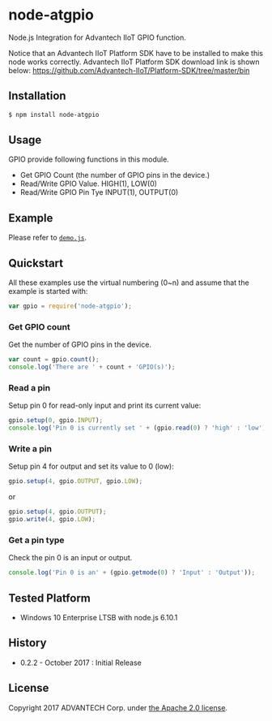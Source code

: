 # node-atgpio
Node.js Integration for Advantech IIoT GPIO function.

Notice that an Advantech IIoT Platform SDK have to be installed to make this node works correctly.
Advantech IIoT Platform SDK download link is shown below:
https://github.com/Advantech-IIoT/Platform-SDK/tree/master/bin

## Installation
``` bash
$ npm install node-atgpio
```
## Usage
GPIO provide following functions in this module.
  - Get GPIO Count (the number of GPIO pins in the device.)
  - Read/Write GPIO Value. HIGH(1), LOW(0)
  - Read/Write GPIO Pin Tye INPUT(1), OUTPUT(0)

## Example
Please refer to [`demo.js`](./demo.js).

## Quickstart
All these examples use the virtual numbering (0~n) and assume that the
example is started with:

```js
var gpio = require('node-atgpio');
```

### Get GPIO count
Get the number of GPIO pins in the device.

```js
var count = gpio.count();
console.log('There are ' + count + 'GPIO(s)');
```


### Read a pin
Setup pin 0 for read-only input and print its current value:

```js
gpio.setup(0, gpio.INPUT);
console.log('Pin 0 is currently set ' + (gpio.read(0) ? 'high' : 'low'));
```

### Write a pin
Setup pin 4 for output and set its value to 0 (low):

```js
gpio.setup(4, gpio.OUTPUT, gpio.LOW);
```

or

```js
gpio.setup(4, gpio.OUTPUT);
gpio.write(4, gpio.LOW);
```

### Get a pin type
Check the pin 0 is an input or output.

```js
console.log('Pin 0 is an' + (gpio.getmode(0) ? 'Input' : 'Output'));
```

## Tested Platform
- Windows 10 Enterprise LTSB with node.js 6.10.1

## History
- 0.2.2 - October 2017 : Initial Release

## License
Copyright 2017 ADVANTECH Corp. under [the Apache 2.0 license](LICENSE).
